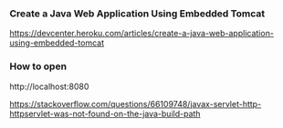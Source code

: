 ### Create a Java Web Application Using Embedded Tomcat
https://devcenter.heroku.com/articles/create-a-java-web-application-using-embedded-tomcat

### How to open

http://localhost:8080

https://stackoverflow.com/questions/66109748/javax-servlet-http-httpservlet-was-not-found-on-the-java-build-path